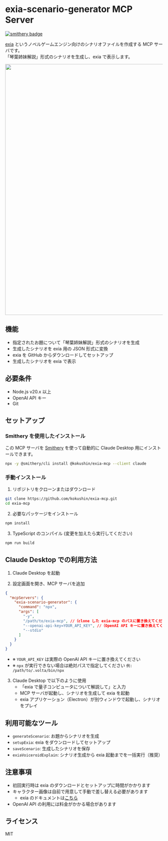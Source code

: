 # exia-scenario-generator MCP Server

[![smithery badge](https://smithery.ai/badge/@kokushin/exia-mcp)](https://smithery.ai/server/@kokushin/exia-mcp)

[exia](https://github.com/kokushin/exia) というノベルゲームエンジン向けのシナリオファイルを作成する MCP サーバです。  
「琴葉姉妹解説」形式のシナリオを生成し、exia で表示します。

<img width="800" alt="" src="https://github.com/user-attachments/assets/f02cc41a-6456-44d3-bb22-190cb899515d" />

## 機能

- 指定されたお題について「琴葉姉妹解説」形式のシナリオを生成
- 生成したシナリオを exia 用の JSON 形式に変換
- exia を GitHub からダウンロードしてセットアップ
- 生成したシナリオを exia で表示

## 必要条件

- Node.js v20.x 以上
- OpenAI API キー
- Git

## セットアップ

### Smithery を使用したインストール

この MCP サーバを [Smithery](https://smithery.ai/server/@kokushin/exia-mcp) を使って自動的に Claude Desktop 用にインストールできます。

```bash
npx -y @smithery/cli install @kokushin/exia-mcp --client claude
```

### 手動インストール
1. リポジトリをクローンまたはダウンロード

```bash
git clone https://github.com/kokushin/exia-mcp.git
cd exia-mcp
```

2. 必要なパッケージをインストール

```bash
npm install
```

3. TypeScript のコンパイル (変更を加えたら実行してください)

```bash
npm run build
```

## Claude Desktop での利用方法

1. Claude Desktop を起動

2. 設定画面を開き、MCP サーバを追加

```json
{
  "mcpServers": {
    "exia-scenario-generator": {
      "command": "npx",
      "args": [
        "-y",
        "/path/to/exia-mcp", //（clone した exia-mcp のパスに置き換えてください）
        "--openai-api-key=YOUR_API_KEY", //（OpenAI API キーに置き換えてください）
        "--stdio"
      ]
    }
  }
}
```

- ※ `YOUR_API_KEY` は実際の OpenAI API キーに置き換えてください
- ※ `npx` が実行できない場合は絶対パスで指定してください `例: /path/to/.volta/bin/npx`

3. Claude Desktop で以下のように使用
   - 「exia で量子コンピュータについて解説して」と入力
   - MCP サーバが起動し、シナリオを生成して exia を起動
   - exia アプリケーション（Electron）が別ウィンドウで起動し、シナリオをプレイ

## 利用可能なツール

- `generateScenario`: お題からシナリオを生成
- `setupExia`: exia をダウンロードしてセットアップ
- `saveScenario`: 生成したシナリオを保存
- `exiaVoiceroidExplain`: シナリオ生成から exia 起動までを一括実行（推奨）

## 注意事項

- 初回実行時は exia のダウンロードとセットアップに時間がかかります
- キャラクター画像は自前で用意して手動で差し替える必要があります
  - exia のドキュメントは[こちら](https://github.com/kokushin/exia?tab=readme-ov-file#%E7%94%BB%E5%83%8F%E3%82%84%E3%82%B7%E3%83%8A%E3%83%AA%E3%82%AA%E3%82%92%E5%A4%89%E6%9B%B4%E3%81%97%E3%81%9F%E3%81%84%E5%A0%B4%E5%90%88)
- OpenAI API の利用には料金がかかる場合があります

## ライセンス

MIT
